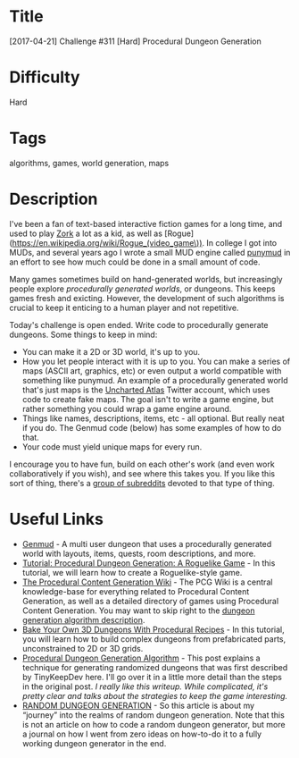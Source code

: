 # Title

[2017-04-21] Challenge #311 [Hard] Procedural Dungeon Generation

# Difficulty

Hard

# Tags

algorithms, games, world generation, maps

# Description

I've been a fan of text-based interactive fiction games for a long time, and used to play [Zork](https://en.wikipedia.org/wiki/Zork) a lot as a kid, as well as [Rogue](https://en.wikipedia.org/wiki/Rogue_(video_game\)). In college I got into MUDs, and several years ago I wrote a small MUD engine called [punymud](https://github.com/paralax/punymud) in an effort to see how much could be done in a small amount of code. 

Many games sometimes build on hand-generated worlds, but increasingly people explore *procedurally generated worlds*, or dungeons. This keeps games fresh and exicting. However, the development of such algorithms is crucial to keep it enticing to a human player and not repetitive. 

Today's challenge is open ended. Write code to procedurally generate dungeons. Some things to keep in mind:

- You can make it a 2D or 3D world, it's up to you.
- How you let people interact with it is up to you. You can make a series of maps (ASCII art, graphics, etc) or even output a world compatible with something like punymud. An example of a procedurally generated world that's just maps is the [Uncharted Atlas](http://mewo2.com/notes/terrain/) Twitter account, which uses code to create fake maps. The goal isn't to write a game engine, but rather something you could wrap a game engine around.
- Things like names, descriptions, items, etc - all optional. But really neat if you do. The Genmud code (below) has some examples of how to do that. 
- Your code must yield unique maps for every run. 

I encourage you to have fun, build on each other's work (and even work collaboratively if you wish), and see where this takes you. If you like this sort of thing, there's a [group of subreddits](https://www.reddit.com/r/proceduralgeneration/) devoted to that type of thing. 

# Useful Links

- [Genmud](https://github.com/toddcarnes/genmud) - A multi user dungeon that uses a procedurally generated world with layouts, items, quests, room descriptions, and more. 
- [Tutorial: Procedural Dungeon Generation: A Roguelike Game](https://www.scirra.com/tutorials/1112/procedural-dungeon-generation-a-roguelike-game) - In this tutorial, we will learn how to create a Roguelike-style game.
- [The Procedural Content Generation Wiki](http://pcg.wikidot.com/) - The PCG Wiki is a central knowledge-base for everything related to Procedural Content Generation, as well as a detailed directory of games using Procedural Content Generation. You may want to skip right to the [dungeon generation algorithm description](http://pcg.wikidot.com/pcg-algorithm:dungeon-generation). 
- [Bake Your Own 3D Dungeons With Procedural Recipes](https://gamedevelopment.tutsplus.com/tutorials/bake-your-own-3d-dungeons-with-procedural-recipes--gamedev-14360) - In this tutorial, you will learn how to build complex dungeons from prefabricated parts, unconstrained to 2D or 3D grids.
- [Procedural Dungeon Generation Algorithm](http://www.gamasutra.com/blogs/AAdonaac/20150903/252889/Procedural_Dungeon_Generation_Algorithm.php) - This post explains a technique for generating randomized dungeons that was first described by TinyKeepDev here. I'll go over it in a little more detail than the steps in the original post. *I really like this writeup. While complicated, it's pretty clear and talks about the strategies to keep the game interesting.*
- [RANDOM DUNGEON GENERATION](https://www.saschawillems.de/?page_id=395) - So this article is about my “journey” into the realms of random dungeon generation. Note that this is not an article on how to code a random dungeon generator, but more a journal on how I went from zero ideas on how-to-do it to a fully working dungeon generator in the end. 
